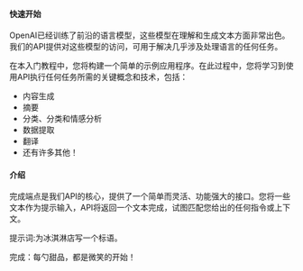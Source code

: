 #### 快速开始
OpenAI已经训练了前沿的语言模型，这些模型在理解和生成文本方面非常出色。我们的API提供对这些模型的访问，可用于解决几乎涉及处理语言的任何任务。

在本入门教程中，您将构建一个简单的示例应用程序。在此过程中，您将学习到使用API执行任何任务所需的关键概念和技术，包括：
+ 内容生成
+ 摘要
+ 分类、分类和情感分析
+ 数据提取
+ 翻译
+ 还有许多其他！

#### 介绍
完成端点是我们API的核心，提供了一个简单而灵活、功能强大的接口。您将一些文本作为提示输入，API将返回一个文本完成，试图匹配您给出的任何指令或上下文。

提示词:为冰淇淋店写一个标语。

完成：每勺甜品，都是微笑的开始！